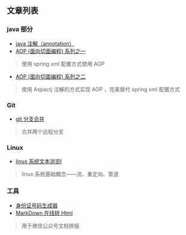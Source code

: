 ## 文章列表

### java 部分
- [java 注解（annotation）][1]
- [AOP (面向切面编程) 系列之一][2]
> 使用 spring xml 配置方式使用 AOP
- [AOP (面向切面编程) 系列之二][3]
> 使用 Aspactj 注解的方式实现 AOP ，完美替代 spring xml 配置方式

### Git
- [git 分支合并][20]
> 合并两个远程分支

### Linux
- [ linux 系统文本浏览Ⅰ][30]
> linux 系统基础概念——流、重定向、管道

### 工具
+ [身份证号码生成器][200]
+ [MarkDown 在线转 Html][201]
> 用于微信公众号文档排版




[1]: https://hou-xx.github.io/JavaAnnotation-AOP/java-annotation.html
[2]: https://hou-xx.github.io/JavaAnnotation-AOP/java-aop-1.html
[3]: https://hou-xx.github.io/JavaAnnotation-AOP/java-aop-2.html
[20]: https://hou-xx.github.io/git/git-merge.html
[30]: https://hou-xx.github.io/linux/TextBrowse-Ⅰ.html
[200]: https://hou-xx.github.io/IdNumGenerate/
[201]: https://hou-xx.github.io/online-markdown/
